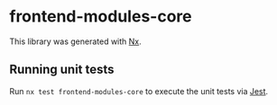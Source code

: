 # frontend-modules-core

This library was generated with [Nx](https://nx.dev).

## Running unit tests

Run `nx test frontend-modules-core` to execute the unit tests via [Jest](https://jestjs.io).
